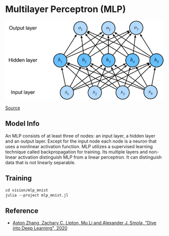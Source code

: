 # Multilayer Perceptron (MLP)

![mlp](../mlp_mnist/docs/mlp.svg)

[Source](http://d2l.ai/chapter_multilayer-perceptrons/mlp.html)

## Model Info

An MLP consists of at least three of nodes: an input layer, a hidden layer and an output layer. Except for the input node each node is a neuron that uses a nonlinear activation function. MLP utilizes a supervised learning technique called backpropagation for training. Its multiple layers and non-linear activation distinguish MLP from a linear perceptron. It can distinguish data that is not linearly separable.

## Training

```script
cd vision/mlp_mnist
julia --project mlp_mnist.jl
```

## Reference

* [Aston Zhang, Zachary C. Lipton, Mu Li and Alexander J. Smola, "Dive into Deep Learning", 2020](http://d2l.ai/chapter_multilayer-perceptrons/mlp.html)
